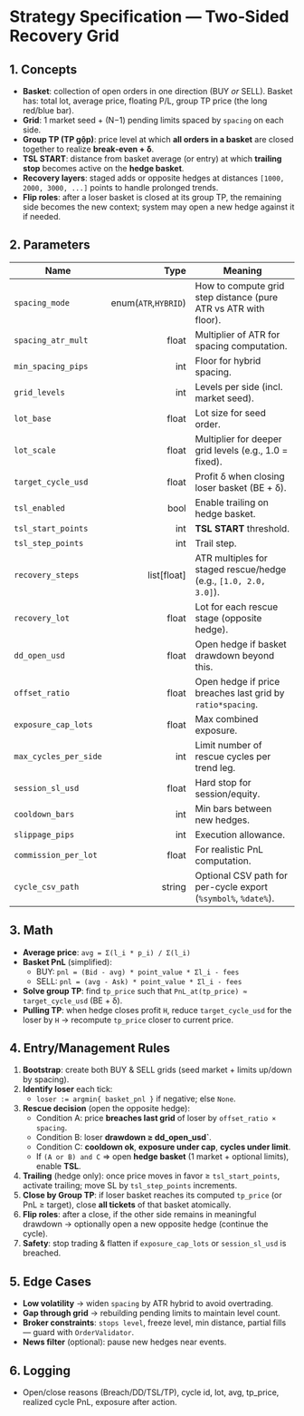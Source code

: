 # Strategy Specification — Two‑Sided Recovery Grid

## 1. Concepts
- **Basket**: collection of open orders in one direction (BUY *or* SELL). Basket has: total lot, average price, floating P/L, group TP price (the long red/blue bar).
- **Grid**: 1 market seed + (N−1) pending limits spaced by `spacing` on each side.
- **Group TP (TP gộp)**: price level at which **all orders in a basket** are closed together to realize **break‑even + δ**.
- **TSL START**: distance from basket average (or entry) at which **trailing stop** becomes active on the **hedge basket**.
- **Recovery layers**: staged adds or opposite hedges at distances `[1000, 2000, 3000, ...]` points to handle prolonged trends.
- **Flip roles**: after a loser basket is closed at its group TP, the remaining side becomes the new context; system may open a new hedge against it if needed.

## 2. Parameters
| Name | Type | Meaning |
|---|---:|---|
| `spacing_mode` | enum(`ATR`,`HYBRID`) | How to compute grid step distance (pure ATR vs ATR with floor). |
| `spacing_atr_mult` | float | Multiplier of ATR for spacing computation. |
| `min_spacing_pips` | int | Floor for hybrid spacing. |
| `grid_levels` | int | Levels per side (incl. market seed). |
| `lot_base` | float | Lot size for seed order. |
| `lot_scale` | float | Multiplier for deeper grid levels (e.g., 1.0 = fixed). |
| `target_cycle_usd` | float | Profit δ when closing loser basket (BE + δ). |
| `tsl_enabled` | bool | Enable trailing on hedge basket. |
| `tsl_start_points` | int | **TSL START** threshold. |
| `tsl_step_points` | int | Trail step. |
| `recovery_steps` | list[float] | ATR multiples for staged rescue/hedge (e.g., `[1.0, 2.0, 3.0]`). |
| `recovery_lot` | float | Lot for each rescue stage (opposite hedge). |
| `dd_open_usd` | float | Open hedge if basket drawdown beyond this. |
| `offset_ratio` | float | Open hedge if price breaches last grid by `ratio*spacing`. |
| `exposure_cap_lots` | float | Max combined exposure. |
| `max_cycles_per_side` | int | Limit number of rescue cycles per trend leg. |
| `session_sl_usd` | float | Hard stop for session/equity. |
| `cooldown_bars` | int | Min bars between new hedges. |
| `slippage_pips` | int | Execution allowance. |
| `commission_per_lot` | float | For realistic PnL computation. |
| `cycle_csv_path` | string | Optional CSV path for per-cycle export (`%symbol%`, `%date%`). |

## 3. Math
- **Average price**: `avg = Σ(l_i * p_i) / Σ(l_i)`  
- **Basket PnL** (simplified):
  - BUY: `pnl = (Bid - avg) * point_value * Σl_i - fees`
  - SELL: `pnl = (avg - Ask) * point_value * Σl_i - fees`
- **Solve group TP**: find `tp_price` such that `PnL_at(tp_price) ≈ target_cycle_usd` (BE + δ).
- **Pulling TP**: when hedge closes profit `H`, reduce `target_cycle_usd` for the loser by `H` → recompute `tp_price` closer to current price.

## 4. Entry/Management Rules
1. **Bootstrap**: create both BUY & SELL grids (seed market + limits up/down by spacing).
2. **Identify loser** each tick:
   - `loser := argmin{ basket_pnl }` if negative; else `None`.
3. **Rescue decision** (open the opposite hedge):
   - Condition A: price **breaches last grid** of loser by `offset_ratio × spacing`.
   - Condition B: loser **drawdown ≥ dd_open_usd`**.
   - Condition C: **cooldown ok**, **exposure under cap**, **cycles under limit**.
   - If `(A or B) and C` ⇒ open **hedge basket** (1 market + optional limits), enable **TSL**.
4. **Trailing** (hedge only): once price moves in favor ≥ `tsl_start_points`, activate trailing; move SL by `tsl_step_points` increments.
5. **Close by Group TP**: if loser basket reaches its computed `tp_price` (or PnL ≥ target), close **all tickets** of that basket atomically.
6. **Flip roles**: after a close, if the other side remains in meaningful drawdown → optionally open a new opposite hedge (continue the cycle).
7. **Safety**: stop trading & flatten if `exposure_cap_lots` or `session_sl_usd` is breached.

## 5. Edge Cases
- **Low volatility** → widen `spacing` by ATR hybrid to avoid overtrading.
- **Gap through grid** → rebuilding pending limits to maintain level count.
- **Broker constraints**: `stops level`, freeze level, min distance, partial fills — guard with `OrderValidator`.
- **News filter** (optional): pause new hedges near events.

## 6. Logging
- Open/close reasons (Breach/DD/TSL/TP), cycle id, lot, avg, tp_price, realized cycle PnL, exposure after action.
